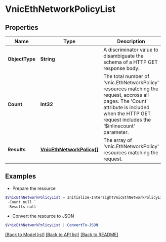 # VnicEthNetworkPolicyList
## Properties

Name | Type | Description | Notes
------------ | ------------- | ------------- | -------------
**ObjectType** | **String** | A discriminator value to disambiguate the schema of a HTTP GET response body. | 
**Count** | **Int32** | The total number of &#39;vnic.EthNetworkPolicy&#39; resources matching the request, accross all pages. The &#39;Count&#39; attribute is included when the HTTP GET request includes the &#39;$inlinecount&#39; parameter. | [optional] 
**Results** | [**VnicEthNetworkPolicy[]**](VnicEthNetworkPolicy.md) | The array of &#39;vnic.EthNetworkPolicy&#39; resources matching the request. | [optional] 

## Examples

- Prepare the resource
```powershell
$VnicEthNetworkPolicyList = Initialize-IntersightVnicEthNetworkPolicyList  -ObjectType null `
 -Count null `
 -Results null
```

- Convert the resource to JSON
```powershell
$VnicEthNetworkPolicyList | ConvertTo-JSON
```

[[Back to Model list]](../README.md#documentation-for-models) [[Back to API list]](../README.md#documentation-for-api-endpoints) [[Back to README]](../README.md)

